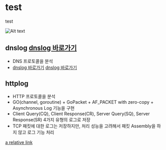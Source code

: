 # test
test 

![Alt text](/docs/intro.png "Packetlog Introduce")

## dnslog [dnslog 바로가기](dnslog/README.md)
* DNS 프로토콜을 분석
* [dnslog 바로가기](dnslog/README.md)
[dnslog 바로가기](dnslog/README.md)

## httplog
* HTTP 프로토콜을 분석
* GO(channel, goroutine) + GoPacket + AF_PACKET with zero-copy + Asynchronous Log 기능을 구현
* Client Query(CQ), Client Response(CR), Server Query(SQ), Server Response(SR) 4가지 유형의 로그로 저장
* TCP 패킷에 대한 로그는 저장하지만, 처리 성능을 고려해서 패킷 Assembly을 하지 않고 로그 기능 처리

[a relative link](httplog/README.md)
